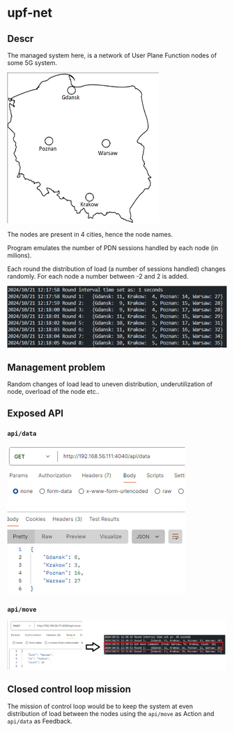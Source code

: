 # upf-net
## Descr

The managed system here, is a network of User Plane Function nodes of some 5G system.

<img src="_img/1.png" style="zoom:50%">

The nodes are present in 4 cities, hence the node names.

Program emulates the number  of PDN sessions handled by each node (in milions). 

Each round the distribution of load (a number of sessions handled) changes randomly. For each node a number between -2 and 2 is added. 

![](_img/2.png)

## Management problem

Random changes of load lead to uneven distribution, underutilization of node, overload of the node etc..

## Exposed API

### `api/data`
![](_img/3.png)

### `api/move`
![](_img/4.png)

## Closed control loop mission

The mission of control loop would be to keep the system at even distribution of load between the nodes using the `api/move` as Action and `api/data` as Feedback.



